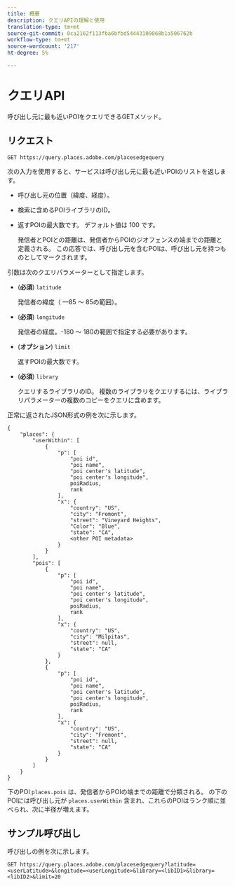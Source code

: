 ```yaml
---
title: 概要
description: クエリAPIの理解と使用
translation-type: tm+mt
source-git-commit: 0ca2162f113fba6bfbd54443109068b1a506762b
workflow-type: tm+mt
source-wordcount: '217'
ht-degree: 5%

---
```




# クエリAPI

呼び出し元に最も近いPOIをクエリできるGETメソッド。

## リクエスト

```text
GET https://query.places.adobe.com/placesedgequery
```

次の入力を使用すると、サービスは呼び出し元に最も近いPOIのリストを返します。

* 呼び出し元の位置（緯度、経度）。
* 検索に含めるPOIライブラリのID。
* 返すPOIの最大数です。  デフォルト値は 100 です。

   発信者とPOIとの距離は、発信者からPOIのジオフェンスの端までの距離と定義される。 この応答では、呼び出し元を含むPOIは、呼び出し元を持つものとしてマークされます。

引数は次のクエリパラメーターとして指定します。

* (**必須**) `latitude`

   発信者の緯度（ —85 ～ 85の範囲）。
* (**必須**) `longitude`

   発信者の経度。-180 ～ 180の範囲で指定する必要があります。

* (**オプション**) `limit`

   返すPOIの最大数です。

* (**必須**) `library`

   クエリするライブラリのID。 複数のライブラリをクエリするには、ライブラリパラメーターの複数のコピーをクエリに含めます。

正常に返されたJSON形式の例を次に示します。

```markup
{
    "places": {
        "userWithin": [
            {
                "p": [
                    "poi id",
                    "poi name",
                    "poi center's latitude",
                    "poi center's longitude",
                    poiRadius,
                    rank
                ],
                "x": {
                    "country": "US",
                    "city": "Fremont",
                    "street": "Vineyard Heights",
                    "Color": "Blue",
                    "state": "CA",
                    <other POI metadata>
                }
            }
        ],
        "pois": [
            {
                "p": [
                    "poi id",
                    "poi name",
                    "poi center's latitude",
                    "poi center's longitude",
                    poiRadius,
                    rank
                ],
                "x": {
                    "country": "US",
                    "city": "Milpitas",
                    "street": null,
                    "state": "CA"
                }
            },
            {
                "p": [
                    "poi id",
                    "poi name",
                    "poi center's latitude",
                    "poi center's longitude",
                    poiRadius,
                    rank
                ],
                "x": {
                    "country": "US",
                    "city": "Fremont",
                    "street": null,
                    "state": "CA"
                }
            }
        ]
    }
}
```

下のPOI `places.pois` は、発信者からPOIの端までの距離で分類される。 の下のPOIには呼び出し元が `places.userWithin` 含まれ、これらのPOIはランク順に並べられ、次に半径が増えます。

## サンプル呼び出し

呼び出しの例を次に示します。

```text
GET https://query.places.adobe.com/placesedgequery?latitude=<userLatitude>&longitude=<userLongitude>&library=<libID1>&library=<libID2>&limit=20
```
